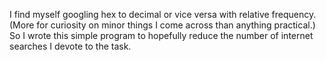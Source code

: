 I find myself googling hex to decimal or vice versa with relative frequency. (More for curiosity on minor things I come across than anything practical.) So I wrote this simple program to hopefully reduce the number of internet searches I devote to the task.
